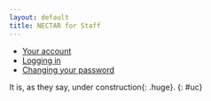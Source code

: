 ```yaml
---
layout: default
title: NECTAR for Staff
---
```


- [Your account](account.html)
- [Logging in](logging-in.html)
- [Changing your password](changing-your-password.html)

It is, as they say, under construction{: .huge}.
{: #uc}
